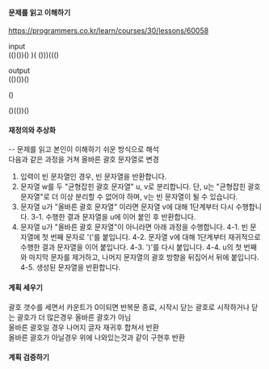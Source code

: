 #### 문제를 읽고 이해하기
https://programmers.co.kr/learn/courses/30/lessons/60058

input</br>
(()())()
)(
()))((()

output</br>
(()())()

()

()(())()


#### 재정의와 추상화<br>
-- 문제를 읽고 본인이 이해하기 쉬운 방식으로 해석<br>
다음과 같은 과정을 거쳐 올바른 괄호 문자열로 변경
1. 입력이 빈 문자열인 경우, 빈 문자열을 반환합니다. 
2. 문자열 w를 두 "균형잡힌 괄호 문자열" u, v로 분리합니다. 단, u는 "균형잡힌 괄호 문자열"로 더 이상 분리할 수 없어야 하며, v는 빈 문자열이 될 수 있습니다. 
3. 문자열 u가 "올바른 괄호 문자열" 이라면 문자열 v에 대해 1단계부터 다시 수행합니다. 
  3-1. 수행한 결과 문자열을 u에 이어 붙인 후 반환합니다. 
4. 문자열 u가 "올바른 괄호 문자열"이 아니라면 아래 과정을 수행합니다. 
  4-1. 빈 문자열에 첫 번째 문자로 '('를 붙입니다. 
  4-2. 문자열 v에 대해 1단계부터 재귀적으로 수행한 결과 문자열을 이어 붙입니다. 
  4-3. ')'를 다시 붙입니다. 
  4-4. u의 첫 번째와 마지막 문자를 제거하고, 나머지 문자열의 괄호 방향을 뒤집어서 뒤에 붙입니다. 
  4-5. 생성된 문자열을 반환합니다.

#### 계획 세우기<br>
괄호 갯수를 세면서 카운트가 0이되면 반복문 종료, 시작시 닫는 괄호로 시작하거나 닫는 괄호가 더 많은경우 올바른 괄호가 아님<br>
올바른 괄호일 경우 나머지 글자 재귀후 합쳐서 반환<br>
올바른 괄호가 아닐경우 위에 나와있는것과 같이 구현후 반환<br>

#### 계획 검증하기
